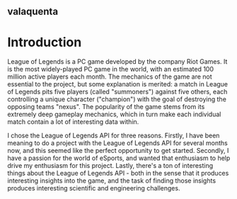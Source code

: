 ## valaquenta

# Introduction

League of Legends is a PC game developed by the company Riot Games.  It is the most widely-played PC game in the world, with an estimated 100 million active players each month.  The mechanics of the game are not essential to the project, but some explanation is merited: a match in League of Legends pits five players (called "summoners") against five others, each controlling a unique character ("champion") with the goal of destroying the opposing teams "nexus".  The popularity of the game stems from its extremely deep gameplay mechanics, which in turn make each individual match contain a lot of interesting data within.  

I chose the League of Legends API for three reasons.  Firstly, I have been meaning to do a project with the League of Legends API for several months now, and this seemed like the perfect opportunity to get started.  Secondly, I have a passion for the world of eSports, and wanted that enthusiasm to help drive my enthusiasm for this project.  Lastly, there's a ton of interesting things about the League of Legends API - both in the sense that it produces interesting insights into the game, and the task of finding those insights produces interesting scientific and engineering challenges.